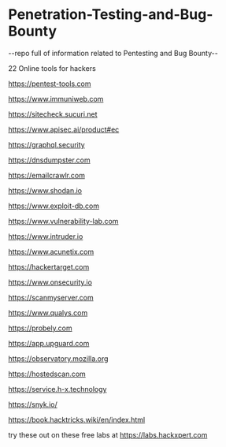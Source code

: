 # Penetration-Testing-and-Bug-Bounty
--repo full of information related to Pentesting and Bug Bounty--

22 Online tools for hackers


https://pentest-tools.com

https://www.immuniweb.com

https://sitecheck.sucuri.net

https://www.apisec.ai/product#ec

https://graphql.security

https://dnsdumpster.com

https://emailcrawlr.com

https://www.shodan.io

https://www.exploit-db.com

https://www.vulnerability-lab.com

https://www.intruder.io

https://www.acunetix.com

https://hackertarget.com

https://www.onsecurity.io

https://scanmyserver.com

https://www.qualys.com

https://probely.com

https://app.upguard.com

https://observatory.mozilla.org

https://hostedscan.com

https://service.h-x.technology

https://snyk.io/

https://book.hacktricks.wiki/en/index.html

try these out on these free labs at https://labs.hackxpert.com
